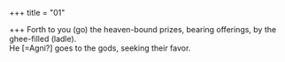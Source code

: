 +++
title = "01"

+++
Forth to you (go) the heaven-bound prizes, bearing offerings, by the  ghee-filled (ladle).  
He [=Agni?] goes to the gods, seeking their favor.  